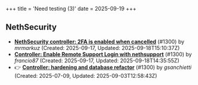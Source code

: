 +++
title = 'Need testing (3)'
date = 2025-09-19
+++

## NethSecurity
- **[NethSecurity controller: 2FA is enabled when cancelled](https://github.com/NethServer/nethsecurity/issues/1376)** (#1300) by *mrmarkuz* (Created: 2025-09-17, Updated: 2025-09-18T15:10:37Z)
- **[Controller: Enable Remote Support Login with nethsupport](https://github.com/NethServer/nethsecurity/issues/1375)** (#1300) by *francio87* (Created: 2025-09-17, Updated: 2025-09-18T14:35:55Z)
- :point_right: **[Controller: hardening and database refactor](https://github.com/NethServer/nethsecurity/issues/1300)** (#1300) by *gsanchietti* (Created: 2025-07-09, Updated: 2025-09-03T12:58:43Z)

